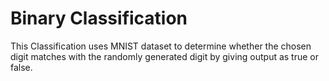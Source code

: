 # Binary Classification
This Classification uses MNIST dataset to determine whether the chosen digit matches with the randomly generated digit by giving output as true or false.
